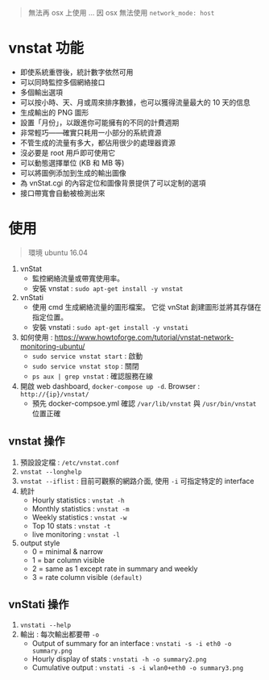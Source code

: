 > 無法再 osx 上使用 ... 因 osx 無法使用 `network_mode: host`

# vnstat 功能
- 即使系統重啓後，統計數字依然可用
- 可以同時監控多個網絡接口
- 多個輸出選項
- 可以按小時、天、月或周來排序數據，也可以獲得流量最大的 10 天的信息
- 生成輸出的 PNG 圖形
- 設置「月份」，以跟進你可能擁有的不同的計費週期
- 非常輕巧――確實只耗用一小部分的系統資源
- 不管生成的流量有多大，都佔用很少的處理器資源
- 沒必要是 root 用戶即可使用它
- 可以動態選擇單位 (KB 和 MB 等)
- 可以將圖例添加到生成的輸出圖像
- 為 vnStat.cgi 的內容定位和圖像背景提供了可以定制的選項
- 接口帶寬會自動被檢測出來

# 使用
> 環境 ubuntu 16.04

1. vnStat 
    - 監控網絡流量或帶寬使用率。
    - 安裝 vnstat  : `sudo apt-get install -y vnstat`
2. vnStati 
    - 使用 cmd 生成網絡流量的圖形檔案。 它從 vnStat 創建圖形並將其存儲在指定位置。
    - 安裝 vnstati : `sudo apt-get install -y vnstati`
3. 如何使用 : https://www.howtoforge.com/tutorial/vnstat-network-monitoring-ubuntu/
    - `sudo service vnstat start` : 啟動
    - `sudo service vnstat stop` : 關閉
    - `ps aux | grep vnstat` : 確認服務在線
4. 開啟 web dashboard, `docker-compose up -d`. Browser : `http://{ip}/vnstat/`
    - 預先 docker-compsoe.yml 確認 `/var/lib/vnstat` 與 `/usr/bin/vnstat` 位置正確

## vnstat 操作

1. 預設設定檔 : `/etc/vnstat.conf`
2. `vnstat --longhelp`
3. `vnstat --iflist` : 目前可觀察的網路介面, 使用 `-i` 可指定特定的 interface
4. 統計
    - Hourly statistics     : `vnstat -h`
    - Monthly statistics    : `vnstat -m` 
    - Weekly statistics     : `vnstat -w`
    - Top 10 stats          : `vnstat -t`
    - live monitoring       : `vnstat -l`
5. output style
    - 0 = minimal & narrow
    - 1 = bar column visible
    - 2 = same as 1 except rate in summary and weekly
    - 3 = rate column visible `(default)`

## vnStati 操作

1. `vnstati --help`
2. 輸出 : 每次輸出都要帶 `-o`
    - Output of summary for an interface    : `vnstati -s -i eth0 -o summary.png`
    - Hourly display of stats               : `vnstati -h -o summary2.png`
    - Cumulative output                     : `vnstati -s -i wlan0+eth0 -o summary3.png`
